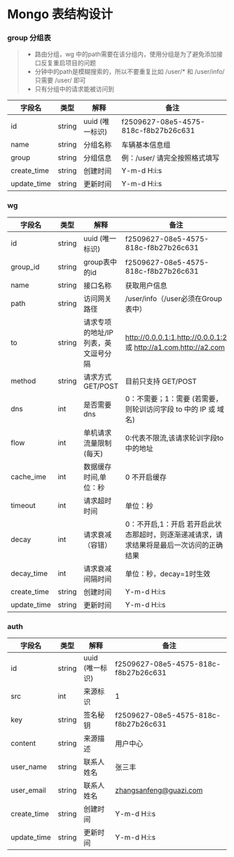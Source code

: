 # Mongo 表结构设计

### group 分组表

>* 路由分组，wg 中的path需要在该分组内，使用分组是为了避免添加接口反复重启项目的问题
>* 分钟中的path是模糊搜索的，所以不要重复比如 /user/* 和 /user/info/ 只需要 /user/ 即可
>* 只有分组中的请求能被访问到

字段名 | 类型 | 解释 | 备注
---|---|---|---
id|string|uuid (唯一标识)| f2509627-08e5-4575-818c-f8b27b26c631
name|string|分组名称|车辆基本信息组
group|string|分组信息|例：/user/  请完全按照格式填写
create_time|string|创建时间|Y-m-d H:i:s
update_time|string|更新时间|Y-m-d H:i:s


### wg

字段名 | 类型 | 解释 | 备注
---|---|---|---
id|string|uuid (唯一标识)| f2509627-08e5-4575-818c-f8b27b26c631
group_id|string|group表中的id|f2509627-08e5-4575-818c-f8b27b26c631
name |string |接口名称 |获取用户信息
path|string|访问网关路径|/user/info（/user必须在Group表中）
to|string|请求专项的地址/IP列表，英文逗号分隔 | http://0.0.0.1:1,http://0.0.0.1:2 或 http://a1.com,http://a2.com
method|string|请求方式 GET/POST | 目前只支持 GET/POST 
dns|int|是否需要dns | 0：不需要；1：需要 (若需要，则轮训访问字段 to 中的 IP 或 域名)
flow|int|单机请求流量限制(每天)|0:代表不限流,该请求轮训字段to中的地址
cache_ime|int|数据缓存时间,单位：秒|0 不开启缓存
timeout|int|请求超时时间|单位：秒
decay|int|请求衰减（容错）|0：不开启,1：开启 若开启此状态那超时，则逐渐递减请求，请求结果将是最后一次访问的正确结果
decay_time|int|请求衰减间隔时间|单位：秒，decay=1时生效
create_time|string|创建时间|Y-m-d H:i:s
update_time|string|更新时间|Y-m-d H:i:s

### auth

字段名 | 类型 | 解释 | 备注
---|---|---|---
id | string | uuid (唯一标识) | f2509627-08e5-4575-818c-f8b27b26c631
src | int | 来源标识 | 1
key | string | 签名秘钥 | f2509627-08e5-4575-818c-f8b27b26c631
content | string | 来源描述 | 用户中心
user_name | string | 联系人姓名 | 张三丰
user_email | string | 联系人姓名 | zhangsanfeng@guazi.com
create_time|string|创建时间|Y-m-d H:i:s
update_time|string|更新时间|Y-m-d H:i:s